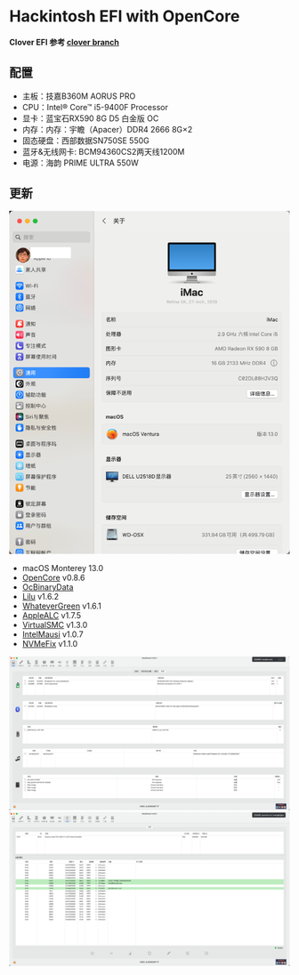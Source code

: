# Hackintosh EFI with OpenCore
**Clover EFI 参考 [clover branch](https://github.com/liangzhenduo0608/hackintosh-efi/tree/clover)**

## 配置
+ 主板：技嘉B360M AORUS PRO
+ CPU：Intel® Core™ i5-9400F Processor
+ 显卡：蓝宝石RX590 8G D5 白金版 OC
+ 内存：内存：宇瞻（Apacer）DDR4 2666  8G×2
+ 固态硬盘：西部数据SN750SE 550G
+ 蓝牙&无线网卡: BCM94360CS2两天线1200M
+ 电源：海韵 PRIME ULTRA 550W

## 更新
![系统版本](./img-13/系统信息.png)
+ macOS Monterey 13.0
+ [OpenCore](https://github.com/acidanthera/OpenCorePkg/releases) v0.8.6
+ [OcBinaryData](https://github.com/acidanthera/OcBinaryData)
+ [Lilu](https://github.com/acidanthera/Lilu/releases) v1.6.2
+ [WhateverGreen](https://github.com/acidanthera/WhateverGreen/releases) v1.6.1
+ [AppleALC](https://github.com/acidanthera/AppleALC/releases) v1.7.5
+ [VirtualSMC](https://github.com/acidanthera/VirtualSMC/releases) v1.3.0
+ [IntelMausi](https://github.com/acidanthera/IntelMausi/releases) v1.0.7
+ [NVMeFix](https://github.com/acidanthera/NVMeFix/releases) v1.1.0

![杂项](./img-13/杂项.png)
![usb](./img-13/usb.png)
